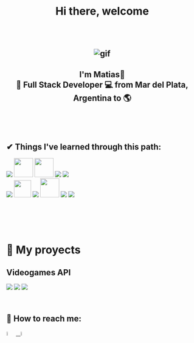 <h1 align='center'> Hi there, welcome</h1>

</br></br>

<h2 align="center">
    <img src="https://i.pinimg.com/originals/e4/26/70/e426702edf874b181aced1e2fa5c6cde.gif" alt="gif" />
</h2>

<h2 align="center">
    I'm Matias👋 <br/>🚀 Full Stack Developer 💻 from Mar del Plata, Argentina to 🌎
</h2>

&nbsp;&nbsp;

</br>


## ✔ Things I've learned through this path:

<p>
    <code><img width=auto src="https://www.vectorlogo.zone/logos/w3_html5/w3_html5-ar21.svg"></code>
    <code><img width=auto height="50px" src="https://www.vectorlogo.zone/logos/w3_css/w3_css-icon.svg"></code>
    <code><img width=auto height="50px" src="https://www.vectorlogo.zone/logos/javascript/javascript-horizontal.svg"></code>
    <code><img width=auto src="https://www.vectorlogo.zone/logos/git-scm/git-scm-ar21.svg"></code>
    <code><img width=auto src="https://www.vectorlogo.zone/logos/getbootstrap/getbootstrap-ar21.svg"></code>
    <br />
    <code><img width=auto src="https://www.vectorlogo.zone/logos/reactjs/reactjs-ar21.svg"></code>
    <code><img width=auto height="45" src="https://cdn.worldvectorlogo.com/logos/redux.svg"></code>
    <code><img width=auto src="https://www.vectorlogo.zone/logos/nodejs/nodejs-ar21.svg"></code>
    <code><img  width=auto height="50px" src="https://www.vectorlogo.zone/logos/expressjs/expressjs-ar21.svg"></code>
    <code><img width=auto src="https://www.vectorlogo.zone/logos/postgresql/postgresql-ar21.svg"></code>
    <code><img width=auto src="https://www.vectorlogo.zone/logos/sequelizejs/sequelizejs-ar21.svg"></code>
</p>
<br /><br />

&nbsp;

<h1> 📌 My proyects </h1>

<h2>Videogames API</h2>
<p>
    <a><img src="https://imgur.com/S5NIbni"></a>
    <a><img src="https://imgur.com/zysQdjp"></a>
    <a><img src="https://imgur.com/NeLb6IW"></a>
</p>

&nbsp;

## 📎 How to reach me:
<span >
<a href="https://www.linkedin.com/in/matías-fittipaldi-69298b168/" ><img width="5%" src="https://www.vectorlogo.zone/logos/linkedin/linkedin-tile.svg"> &nbsp;
<a href="mailto:matifitti@gmail.com" ><img width="5%" src="https://www.vectorlogo.zone/logos/gmail/gmail-tile.svg">
</span>

<!--
**MatiFitti/matifitti** is a ✨ _special_ ✨ repository because its `README.md` (this file) appears on your GitHub profile.

Here are some ideas to get you started:

- 🔭 I’m currently working on ...
- 🌱 I’m currently learning ...
- 👯 I’m looking to collaborate on ...
- 🤔 I’m looking for help with ...
- 💬 Ask me about ...
- 📫 How to reach me: ...
- 😄 Pronouns: ...
- ⚡ Fun fact: ...
-->
